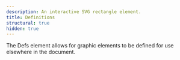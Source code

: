 ```yaml
---
description: An interactive SVG rectangle element.
title: Definitions
structural: true
hidden: true
---
```


The Defs element allows for graphic elements to be defined for use elsewhere in the document.
